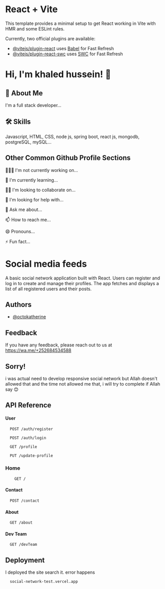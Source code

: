 # React + Vite

This template provides a minimal setup to get React working in Vite with HMR and some ESLint rules.

Currently, two official plugins are available:

- [@vitejs/plugin-react](https://github.com/vitejs/vite-plugin-react/blob/main/packages/plugin-react/README.md) uses [Babel](https://babeljs.io/) for Fast Refresh
- [@vitejs/plugin-react-swc](https://github.com/vitejs/vite-plugin-react-swc) uses [SWC](https://swc.rs/) for Fast Refresh


# Hi, I'm khaled hussein! 👋


## 🚀 About Me
I'm a full stack developer...


## 🛠 Skills
Javascript, HTML, CSS, node js, spring boot, react js, mongodb, postgreSQL, mySQL...


## Other Common Github Profile Sections
👩‍💻😔 I'm not currently working on...

🧠 I'm currently learning...

👯‍♀️ I'm looking to collaborate on...

🤔 I'm looking for help with...

💬 Ask me about...

📫 How to reach me...

😄 Pronouns...

⚡️ Fun fact...


# Social media feeds

A basic social network application built with React. Users can register and log in to create and manage their profiles. The app fetches and displays a list of all registered users and their posts.




## Authors

- [@octokatherine](https://www.github.com/khaledhussein957)


## Feedback

If you have any feedback, please reach out to us at https://wa.me/+252684534588


## Sorry!
i was actual need to develop responsive social network but Allah doesn't allowed that and the time not allowed me that, i will try to complete if Allah say 😊
## API Reference

#### User

```http
  POST /auth/register
```
```http
  POST /auth/login
```
```http
  GET /profile
```
```http
  PUT /update-profile
```

### Home
```http
    GET /
```


#### Contact

```http
  POST /contact
```

#### About

```http
  GET /about
```

#### Dev Team

```http
  GET /devTeam
```



## Deployment

I deployed the site search it. error happens

```bash
  social-network-test.vercel.app
```


